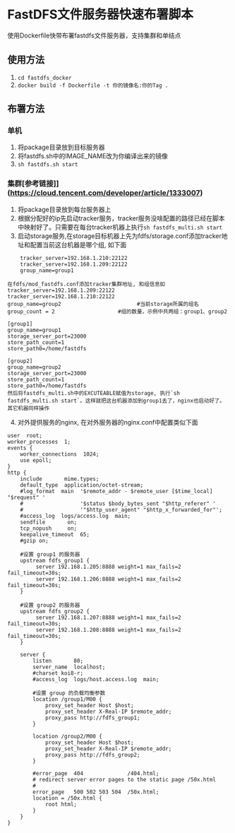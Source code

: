# FastDFS文件服务器快速布署脚本
使用Dockerfile快带布署fastdfs文件服务器，支持集群和单结点

## 使用方法
1. `cd fastdfs_docker`
2. `docker build -f Dockerfile -t 你的镜像名:你的Tag .`

## 布署方法
### 单机
1. 将package目录放到目标服务器
2. 将fastdfs.sh中的IMAGE_NAME改为你编译出来的镜像
3. `sh fastdfs.sh start`

### 集群[参考链接]](https://cloud.tencent.com/developer/article/1333007)
1. 将package目录放到每台服务器上
2. 根据分配好的ip先启动tracker服务，tracker服务没啥配置的路径已经在脚本中映射好了。只需要在每台tracker机器上执行`sh fastdfs_multi.sh start`
3. 启动storage服务,在storage目标机器上先为fdfs/storage.conf添加tracker地址和配置当前这台机器是哪个组, 如下面 
```
    tracker_server=192.168.1.210:22122
    tracker_server=192.168.1.209:22122
    group_name=group1

在fdfs/mod_fastdfs.conf添加tracker集群地址, 和组信息如
tracker_server=192.168.1.209:22122
tracker_server=192.168.1.210:22122
group_name=group2                        #当前storage所属的组名
group_count = 2                    #组的数量，示例中共两组：group1、group2

[group1]
group_name=group1
storage_server_port=23000
store_path_count=1
store_path0=/home/fastdfs

[group2]
group_name=group2
storage_server_port=23000
store_path_count=1
store_path0=/home/fastdfs
然后将fastdfs_multi.sh中的EXCUTEABLE赋值为storage, 执行`sh fastdfs_multi.sh start`。这样就把这台机器添加到group1去了，nginx也启动好了。其它机器同样操作
```

4. 对外提供服务的nginx, 在对外服务器的nginx.conf中配置类似下面
```
user  root;
worker_processes  1;
events {
    worker_connections  1024;
    use epoll;
}
http {
    include       mime.types;
    default_type  application/octet-stream;
    #log_format  main  '$remote_addr - $remote_user [$time_local] "$request" '
    #                  '$status $body_bytes_sent "$http_referer" '
    #                  '"$http_user_agent" "$http_x_forwarded_for"';
    #access_log  logs/access.log  main;
    sendfile       on;
    tcp_nopush     on;
    keepalive_timeout  65;
    #gzip on;

    #设置 group1 的服务器
    upstream fdfs_group1 {
         server 192.168.1.205:8888 weight=1 max_fails=2 fail_timeout=30s;
         server 192.168.1.206:8888 weight=1 max_fails=2 fail_timeout=30s;
    }

    #设置 group2 的服务器
    upstream fdfs_group2 {
         server 192.168.1.207:8888 weight=1 max_fails=2 fail_timeout=30s;
         server 192.168.1.208:8888 weight=1 max_fails=2 fail_timeout=30s;
    }

    server {
        listen       80;
        server_name  localhost;
        #charset koi8-r;
        #access_log  logs/host.access.log  main;

        #设置 group 的负载均衡参数
        location /group1/M00 {
            proxy_set_header Host $host;
            proxy_set_header X-Real-IP $remote_addr;
            proxy_pass http://fdfs_group1;
        }

        location /group2/M00 {
            proxy_set_header Host $host;
            proxy_set_header X-Real-IP $remote_addr;
            proxy_pass http://fdfs_group2;
        }

        #error_page  404              /404.html;
        # redirect server error pages to the static page /50x.html
        #
        error_page   500 502 503 504  /50x.html;
        location = /50x.html {
            root html; 
        }
    } 
}
```